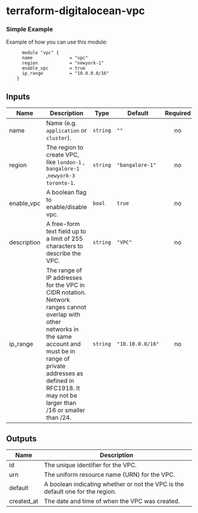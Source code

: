 # terraform-digitalocean-vpc


### Simple Example
Example of how you can use this module:
```hcl
      module "vpc" {
      name              = "vpc"
      region            = "newyork-1"
      enable_vpc        = true
      ip_range          = "10.0.0.0/16"
    }
```

## Inputs

| Name         | Description | Type | Default | Required |
|--------------|-------------|------|---------|:--------:|
| name         | Name  (e.g. `application` or `cluster`). | `string` | `""` | no |
| region       | The region to create VPC, like `london-1` , `bangalore-1` ,`newyork-3` `toronto-1`. | `string` | `"bangalore-1"` | no |
| enable\_vpc  | A boolean flag to enable/disable vpc. | `bool` | `true` | no |
| description  | A free-form text field up to a limit of 255 characters to describe the VPC. | `string` | `"VPC"` | no |
| ip\_range    | The range of IP addresses for the VPC in CIDR notation. Network ranges cannot overlap with other networks in the same account and must be in range of private addresses as defined in RFC1918. It may not be larger than /16 or smaller than /24. | `string` | `"10.10.0.0/16"` | no |


## Outputs

| Name | Description |
|------|-------------|
| id | The unique identifier for the VPC. |
| urn | The uniform resource name (URN) for the VPC. |
| default | A boolean indicating whether or not the VPC is the default one for the region. |
| created\_at | The date and time of when the VPC was created. |


